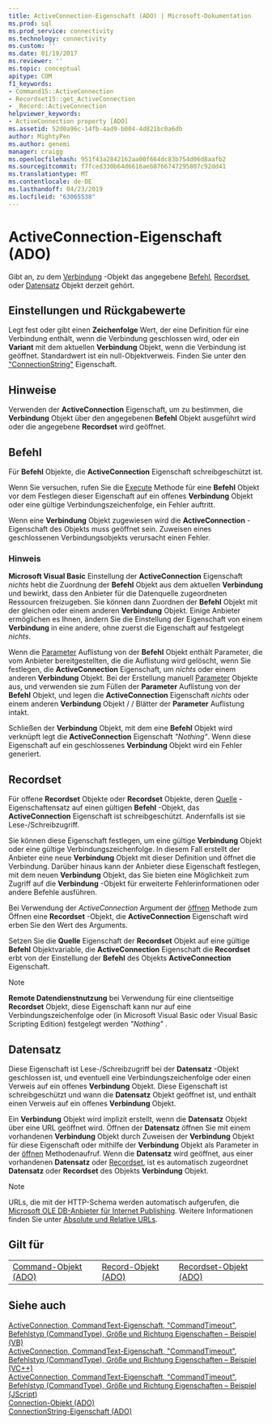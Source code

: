 ```yaml
---
title: ActiveConnection-Eigenschaft (ADO) | Microsoft-Dokumentation
ms.prod: sql
ms.prod_service: connectivity
ms.technology: connectivity
ms.custom: ''
ms.date: 01/19/2017
ms.reviewer: ''
ms.topic: conceptual
apitype: COM
f1_keywords:
- Command15::ActiveConnection
- Recordset15::get_ActiveConnection
- _Record::ActiveConnection
helpviewer_keywords:
- ActiveConnection property [ADO]
ms.assetid: 52d0a96c-14fb-4ad9-b004-4d821bc0a6db
author: MightyPen
ms.author: genemi
manager: craigg
ms.openlocfilehash: 951f43a2842162aa00f664dc83b754d06d8aafb2
ms.sourcegitcommit: f7fced330b64d6616aeb8766747295807c92dd41
ms.translationtype: MT
ms.contentlocale: de-DE
ms.lasthandoff: 04/23/2019
ms.locfileid: "63065538"
---
```

# <a name="activeconnection-property-ado"></a>ActiveConnection-Eigenschaft (ADO)
Gibt an, zu dem [Verbindung](../../../ado/reference/ado-api/connection-object-ado.md) -Objekt das angegebene [Befehl](../../../ado/reference/ado-api/command-object-ado.md), [Recordset](../../../ado/reference/ado-api/recordset-object-ado.md), oder [Datensatz](../../../ado/reference/ado-api/record-object-ado.md) Objekt derzeit gehört.  
  
## <a name="settings-and-return-values"></a>Einstellungen und Rückgabewerte  
 Legt fest oder gibt einen **Zeichenfolge** Wert, der eine Definition für eine Verbindung enthält, wenn die Verbindung geschlossen wird, oder ein **Variant** mit dem aktuellen **Verbindung** Objekt, wenn die Verbindung ist geöffnet. Standardwert ist ein null-Objektverweis. Finden Sie unter den ["ConnectionString"](../../../ado/reference/ado-api/connectionstring-property-ado.md) Eigenschaft.  
  
## <a name="remarks"></a>Hinweise  
 Verwenden der **ActiveConnection** Eigenschaft, um zu bestimmen, die **Verbindung** Objekt über den angegebenen **Befehl** Objekt ausgeführt wird oder die angegebene  **Recordset** wird geöffnet.  
  
## <a name="command"></a>Befehl  
 Für **Befehl** Objekte, die **ActiveConnection** Eigenschaft schreibgeschützt ist.  
  
 Wenn Sie versuchen, rufen Sie die [Execute](../../../ado/reference/ado-api/execute-method-ado-command.md) Methode für eine **Befehl** Objekt vor dem Festlegen dieser Eigenschaft auf ein offenes **Verbindung** Objekt oder eine gültige Verbindungszeichenfolge, ein Fehler auftritt.  
  
 Wenn eine **Verbindung** Objekt zugewiesen wird die **ActiveConnection** -Eigenschaft des Objekts muss geöffnet sein. Zuweisen eines geschlossenen Verbindungsobjekts verursacht einen Fehler.  
  
### <a name="note"></a>Hinweis  
 **Microsoft Visual Basic** Einstellung der **ActiveConnection** Eigenschaft *nichts* hebt die Zuordnung der **Befehl** Objekt aus dem aktuellen **Verbindung** und bewirkt, dass den Anbieter für die Datenquelle zugeordneten Ressourcen freizugeben. Sie können dann Zuordnen der **Befehl** Objekt mit der gleichen oder einem anderen **Verbindung** Objekt. Einige Anbieter ermöglichen es Ihnen, ändern Sie die Einstellung der Eigenschaft von einem **Verbindung** in eine andere, ohne zuerst die Eigenschaft auf festgelegt *nichts*.  
  
 Wenn die [Parameter](../../../ado/reference/ado-api/parameters-collection-ado.md) Auflistung von der **Befehl** Objekt enthält Parameter, die vom Anbieter bereitgestellten, die die Auflistung wird gelöscht, wenn Sie festlegen, die **ActiveConnection** Eigenschaft, um *nichts* oder einem anderen **Verbindung** Objekt. Bei der Erstellung manuell [Parameter](../../../ado/reference/ado-api/parameter-object.md) Objekte aus, und verwenden sie zum Füllen der **Parameter** Auflistung von der **Befehl** Objekt, und legen die **ActiveConnection**  Eigenschaft *nichts* oder einem anderen **Verbindung** Objekt / / Blätter der **Parameter** Auflistung intakt.  
  
 Schließen der **Verbindung** Objekt, mit dem eine **Befehl** Objekt wird verknüpft legt die **ActiveConnection** Eigenschaft *"Nothing"*. Wenn diese Eigenschaft auf ein geschlossenes **Verbindung** Objekt wird ein Fehler generiert.  
  
## <a name="recordset"></a>Recordset  
 Für offene **Recordset** Objekte oder **Recordset** Objekte, deren [Quelle](../../../ado/reference/ado-api/source-property-ado-recordset.md) -Eigenschaftensatz auf einen gültigen **Befehl** -Objekt, das **ActiveConnection** Eigenschaft ist schreibgeschützt. Andernfalls ist sie Lese-/Schreibzugriff.  
  
 Sie können diese Eigenschaft festlegen, um eine gültige **Verbindung** Objekt oder eine gültige Verbindungszeichenfolge. In diesem Fall erstellt der Anbieter eine neue **Verbindung** Objekt mit dieser Definition und öffnet die Verbindung. Darüber hinaus kann der Anbieter diese Eigenschaft festlegen, mit dem neuen **Verbindung** Objekt, das Sie bieten eine Möglichkeit zum Zugriff auf die **Verbindung** -Objekt für erweiterte Fehlerinformationen oder andere Befehle ausführen.  
  
 Bei Verwendung der *ActiveConnection* Argument der [öffnen](../../../ado/reference/ado-api/open-method-ado-recordset.md) Methode zum Öffnen eine **Recordset** -Objekt, die **ActiveConnection** Eigenschaft wird erben Sie den Wert des Arguments.  
  
 Setzen Sie die **Quelle** Eigenschaft der **Recordset** Objekt auf eine gültige **Befehl** Objektvariable, die **ActiveConnection** Eigenschaft die **Recordset** erbt von der Einstellung der **Befehl** des Objekts **ActiveConnection** Eigenschaft.  
  
> [!NOTE]
>  **Remote Datendienstnutzung** bei Verwendung für eine clientseitige **Recordset** Objekt, diese Eigenschaft kann nur auf eine Verbindungszeichenfolge oder (in Microsoft Visual Basic oder Visual Basic Scripting Edition) festgelegt werden *"Nothing"* .  
  
## <a name="record"></a>Datensatz  
 Diese Eigenschaft ist Lese-/Schreibzugriff bei der **Datensatz** -Objekt geschlossen ist, und eventuell eine Verbindungszeichenfolge oder einen Verweis auf ein offenes **Verbindung** Objekt. Diese Eigenschaft ist schreibgeschützt und wann die **Datensatz** Objekt geöffnet ist, und enthält einen Verweis auf ein offenes **Verbindung** Objekt.  
  
 Ein **Verbindung** Objekt wird implizit erstellt, wenn die **Datensatz** Objekt über eine URL geöffnet wird. Öffnen der **Datensatz** öffnen Sie mit einem vorhandenen **Verbindung** Objekt durch Zuweisen der **Verbindung** Objekt für diese Eigenschaft oder mithilfe der **Verbindung** Objekt als Parameter in der [öffnen](../../../ado/reference/ado-api/open-method-ado-record.md) Methodenaufruf. Wenn die **Datensatz** wird geöffnet, aus einer vorhandenen **Datensatz** oder [Recordset](../../../ado/reference/ado-api/recordset-object-ado.md), ist es automatisch zugeordnet **Datensatz** oder  **Recordset** des Objekts **Verbindung** Objekt.  
  
> [!NOTE]
>  URLs, die mit der HTTP-Schema werden automatisch aufgerufen, die [Microsoft OLE DB-Anbieter für Internet Publishing](../../../ado/guide/appendixes/microsoft-ole-db-provider-for-internet-publishing.md). Weitere Informationen finden Sie unter [Absolute und Relative URLs](../../../ado/guide/data/absolute-and-relative-urls.md).  
  
## <a name="applies-to"></a>Gilt für  
  
||||  
|-|-|-|  
|[Command-Objekt (ADO)](../../../ado/reference/ado-api/command-object-ado.md)|[Record-Objekt (ADO)](../../../ado/reference/ado-api/record-object-ado.md)|[Recordset-Objekt (ADO)](../../../ado/reference/ado-api/recordset-object-ado.md)|  
  
## <a name="see-also"></a>Siehe auch  
 [ActiveConnection, CommandText-Eigenschaft, "CommandTimeout", Befehlstyp (CommandType), Größe und Richtung Eigenschaften – Beispiel (VB)](../../../ado/reference/ado-api/activeconnection-commandtext-commandtimeout-commandtype-size-example-vb.md)   
 [ActiveConnection, CommandText-Eigenschaft, "CommandTimeout", Befehlstyp (CommandType), Größe und Richtung Eigenschaften – Beispiel (VC++)](../../../ado/reference/ado-api/activeconnection-commandtext-commandtimeout-commandtype-size-example-vc.md)   
 [ActiveConnection, CommandText-Eigenschaft, "CommandTimeout", Befehlstyp (CommandType), Größe und Richtung Eigenschaften – Beispiel (JScript)](../../../ado/reference/ado-api/activeconnection-commandtext-timeout-type-size-example-jscript.md)   
 [Connection-Objekt (ADO)](../../../ado/reference/ado-api/connection-object-ado.md)   
 [ConnectionString-Eigenschaft (ADO)](../../../ado/reference/ado-api/connectionstring-property-ado.md)
